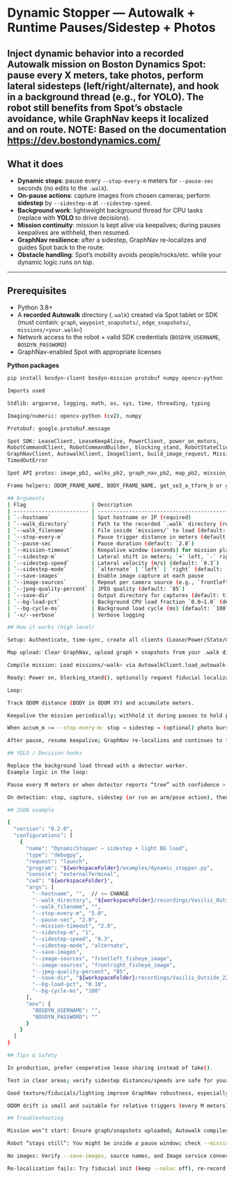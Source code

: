 # Dynamic Stopper — Autowalk + Runtime Pauses/Sidestep + Photos

Inject **dynamic behavior** into a recorded Autowalk mission on Boston Dynamics Spot:  
pause every X meters, take photos, perform lateral sidesteps (left/right/alternate), and hook in a background
thread (e.g., for YOLO). The robot still benefits from Spot’s obstacle avoidance, while GraphNav keeps it localized
and on route.
NOTE: Based on the documentation https://dev.bostondynamics.com/
---

## What it does

- **Dynamic stops**: pause every `--stop-every-m` meters for `--pause-sec` seconds (no edits to the `.walk`).
- **On-pause actions**: capture images from chosen cameras; perform **sidestep** by `--sidestep-m` at `--sidestep-speed`.
- **Background work**: lightweight background thread for CPU tasks (replace with **YOLO** to drive decisions).
- **Mission continuity**: mission is kept alive via keepalives; during pauses keepalives are withheld, then resumed.
- **GraphNav resilience**: after a sidestep, GraphNav re-localizes and guides Spot back to the route.
- **Obstacle handling**: Spot’s mobility avoids people/rocks/etc. while your dynamic logic runs on top.

---

## Prerequisites

- Python 3.8+
- A **recorded Autowalk** directory (`.walk`) created via Spot tablet or SDK  
  (must contain: `graph`, `waypoint_snapshots/`, `edge_snapshots/`, `missions/<your.walk>`)
- Network access to the robot + valid SDK credentials (`BOSDYN_USERNAME`, `BOSDYN_PASSWORD`)
- GraphNav-enabled Spot with appropriate licenses

**Python packages**
```bash
pip install bosdyn-client bosdyn-mission protobuf numpy opencv-python

Imports used

Stdlib: argparse, logging, math, os, sys, time, threading, typing

Imaging/numeric: opencv-python (cv2), numpy

Protobuf: google.protobuf.message

Spot SDK: LeaseClient, LeaseKeepAlive, PowerClient, power_on_motors,
RobotCommandClient, RobotCommandBuilder, blocking_stand, RobotStateClient,
GraphNavClient, AutowalkClient, ImageClient, build_image_request, MissionClient,
TimedOutError

Spot API protos: image_pb2, walks_pb2, graph_nav_pb2, map_pb2, mission_pb2, nav_pb2

Frame helpers: ODOM_FRAME_NAME, BODY_FRAME_NAME, get_se3_a_tform_b or get_a_tform_b (SDK-version safe)

## Arguments
| Flag                     | Description                                                        |
| ------------------------ | ------------------------------------------------------------------ |
| `--hostname`             | Spot hostname or IP (required)                                     |
| `--walk_directory`       | Path to the recorded `.walk` directory (required)                  |
| `--walk_filename`        | File inside `missions/` to load (default: `autogenerated.walk`)    |
| `--stop-every-m`         | Pause trigger distance in meters (default: `5.0`)                  |
| `--pause-sec`            | Pause duration (default: `2.0`)                                    |
| `--mission-timeout`      | Keepalive window (seconds) for mission playback (default: `2.0`)   |
| `--sidestep-m`           | Lateral shift in meters; `+` left, `-` right (default: `1.5`)      |
| `--sidestep-speed`       | Lateral velocity (m/s) (default: `0.3`)                            |
| `--sidestep-mode`        | `alternate` | `left` | `right` (default: `alternate`)              |
| `--save-images`          | Enable image capture at each pause                                 |
| `--image-sources`        | Repeat per camera source (e.g., `frontleft_fisheye_image`)         |
| `--jpeg-quality-percent` | JPEG quality (default: `85`)                                       |
| `--save-dir`             | Output directory for captures (default: timestamped under `.walk`) |
| `--bg-load-pct`          | Background CPU load fraction `0.0–1.0` (default: `0`)              |
| `--bg-cycle-ms`          | Background load cycle (ms) (default: `100`)                        |
| `-v/--verbose`           | Verbose logging                                                    |

## How it works (high level)

Setup: Authenticate, time-sync, create all clients (Lease/Power/State/Command/Mission/GraphNav/Autowalk/Image).

Map upload: Clear GraphNav, upload graph + snapshots from your .walk directory.

Compile mission: Load missions/<walk> via AutowalkClient.load_autowalk().

Ready: Power on, blocking_stand(), optionally request fiducial localization.

Loop:

Track ODOM distance (BODY in ODOM XY) and accumulate meters.

Keepalive the mission periodically; withhold it during pauses to hold position.

When accum_m >= --stop-every-m: stop → sidestep → (optional) photo burst → open pause window.

After pause, resume keepalive; GraphNav re-localizes and continues to the next waypoint.

## YOLO / Decision hooks

Replace the background load thread with a detector worker.
Example logic in the loop:

Pause every M meters or when detector reports “tree” with confidence > τ.

On detection: stop, capture, sidestep (or run an arm/pose action), then resume mission.

## JSON example

{
  "version": "0.2.0",
  "configurations": [
    {
      "name": "DynamicStopper — sidestep + light BG load",
      "type": "debugpy",
      "request": "launch",
      "program": "${workspaceFolder}/examples/dynamic_stopper.py",
      "console": "externalTerminal",
      "cwd": "${workspaceFolder}",
      "args": [
        "--hostname", "",  // <— CHANGE
        "--walk_directory", "${workspaceFolder}/recordings/Vasilis_Outside_22_08_2025_Test2.walk",  // <— CHANGE
        "--walk_filename", "",
        "--stop-every-m", "5.0",
        "--pause-sec", "2.0",
        "--mission-timeout", "2.0",
        "--sidestep-m", "1",
        "--sidestep-speed", "0.3",
        "--sidestep-mode", "alternate",
        "--save-images",
        "--image-sources", "frontleft_fisheye_image",
        "--image-sources", "frontright_fisheye_image",
        "--jpeg-quality-percent", "85",
        "--save-dir", "${workspaceFolder}/recordings/Vasilis_Outside_22_08_2025_Test2.walk/captures",
        "--bg-load-pct", "0.10",
        "--bg-cycle-ms", "100"
      ],
      "env": {
        "BOSDYN_USERNAME": "",
        "BOSDYN_PASSWORD": ""
      }
    }
  ]
}

## Tips & Safety

In production, prefer cooperative lease sharing instead of take().

Test in clear areas; verify sidestep distances/speeds are safe for your environment.

Good texture/fiducials/lighting improve GraphNav robustness, especially after sidesteps.

ODOM drift is small and suitable for relative triggers (every M meters).

## Troubleshooting

Mission won’t start: Ensure graph/snapshots uploaded; Autowalk compiled OK; credentials valid.

Robot “stays still”: You might be inside a pause window; check --mission-timeout and keepalive timing.

No images: Verify --save-images, source names, and Image service connectivity.

Re-localization fails: Try fiducial init (keep --noloc off), re-record weak areas, improve lighting.

